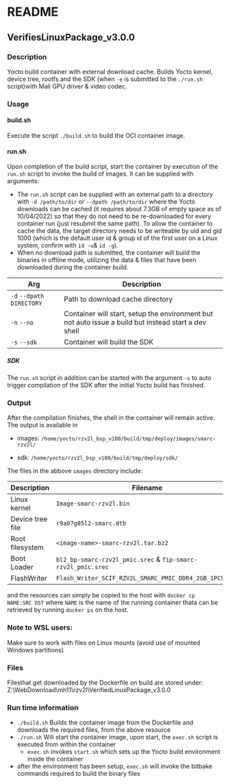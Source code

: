 
# README

## VerifiesLinuxPackage_v3.0.0

### Description

Yocto build container with external download cache.
Builds Yocto kernel, device tree, rootfs and the SDK (when `-e` is submitted to the `./run.sh` script)with Mali GPU driver & video codec.

### Usage

#### build.sh

Execute the script `./build.sh`  to build the OCI container image.

#### run.sh

Upon completion of the build script, start the container by execution of the `run.sh` script to invoke the build of images. It can be supplied with arguments: 

- The `run.sh` script can be supplied with an external path to a directory with `-d /path/to/dir` or `--dpath /path/to/dir` where the Yocto downloads can be cached (it requires about 7.3GB of empty space as of 10/04/2022) so that they do not need to be re-downloaded for every container run (just resubmit the same path).  To allow the container to cache the data, the target directory needs to be writeable by uid and gid 1000 (which is the default user id  & group id of the first user on a Linux system, confirm with `id -u`& `id -g`).
- When no download path is submitted, the container will build the binaries in offline mode, utilizing the data & files that have been downloaded during the container build.  

| Arg | Description |
|-----|-------------|
| `-d` `--dpath` `DIRECTORY`| Path to download cache directory
| `-n` `--no` | Container will start, setup the environment but not auto issue a build but instead start a dev shell |
| `-s` `--sdk` | Container will build the SDK |

##### SDK

The `run.sh` script in addition can be started with the argument `-s` to auto trigger compilation of the SDK after the initial Yocto build has finished.

### Output

After the compilation finishes, the shell in the container will remain active. The output is available in 

-  images: `/home/yocto/rzv2l_bsp_v100/build/tmp/deploy/images/smarc-rzv2l/`

- sdk: `/home/yocto/rzv2l_bsp_v100/build/tmp/deploy/sdk/`

The files in the abbove `images` directory include:

| Description | Filename |
|--------------|------------------------|
| Linux kernel | `Image-smarc-rzv2l.bin` |
| Device tree file |`r9a07g05l2-smarc.dtb` |
| Root filesystem | `<image-name>-smarc-rzv2l.tar.bz2` |
| Boot Loader |`bl2_bp-smarc-rzv2l_pmic.srec` & `fip-smarc-rzv2l_pmic.srec` |
| FlashWriter |`Flash_Writer_SCIF_RZV2L_SMARC_PMIC_DDR4_2GB_1PCS.mot` |



and the resources can simply be copied to the host with `docker cp  NAME:SRC DST` where `NAME` is the name of the running container thata can be retrieved by running `docker ps` on the host.

### Note to WSL users:
Make sure to work with files on Linux mounts (avoid use of mounted Windows partitions)


### Files 
Filesthat get downloaded by the Dockerfile on build are stored under:
Z:\WebDownload\mh11\rzv2l\VerifiedLinuxPackage_v3.0.0

### Run time information
 - `./build.sh` Builds the container image from the Dockerfile and downloads the required files, from the above resource
 - `./run.sh` Will start the container image, upon start, the `exec.sh` script is executed from within the container
     - `exec.sh` invokes `start.sh` which sets up the Yocto build environment inside the container
- after the environment has been setup, `exec.sh` will invoke the bitbake commands required to build the binary files
